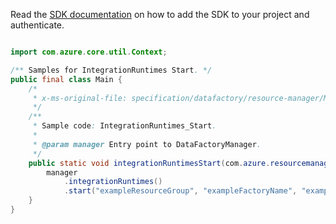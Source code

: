 Read the [SDK documentation](https://github.com/Azure/azure-sdk-for-java/blob/azure-resourcemanager-datafactory_1.0.0-beta.8/sdk/datafactory/azure-resourcemanager-datafactory/README.md) on how to add the SDK to your project and authenticate.

```java

import com.azure.core.util.Context;

/** Samples for IntegrationRuntimes Start. */
public final class Main {
    /*
     * x-ms-original-file: specification/datafactory/resource-manager/Microsoft.DataFactory/stable/2018-06-01/examples/IntegrationRuntimes_Start.json
     */
    /**
     * Sample code: IntegrationRuntimes_Start.
     *
     * @param manager Entry point to DataFactoryManager.
     */
    public static void integrationRuntimesStart(com.azure.resourcemanager.datafactory.DataFactoryManager manager) {
        manager
            .integrationRuntimes()
            .start("exampleResourceGroup", "exampleFactoryName", "exampleManagedIntegrationRuntime", Context.NONE);
    }
}
```

